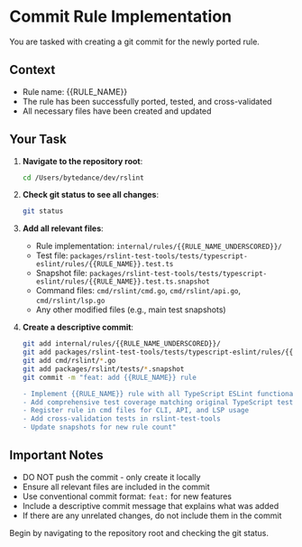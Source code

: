 # Commit Rule Implementation

You are tasked with creating a git commit for the newly ported rule.

## Context
- Rule name: {{RULE_NAME}}
- The rule has been successfully ported, tested, and cross-validated
- All necessary files have been created and updated

## Your Task

1. **Navigate to the repository root**:
   ```bash
   cd /Users/bytedance/dev/rslint
   ```

2. **Check git status to see all changes**:
   ```bash
   git status
   ```

3. **Add all relevant files**:
   - Rule implementation: `internal/rules/{{RULE_NAME_UNDERSCORED}}/`
   - Test file: `packages/rslint-test-tools/tests/typescript-eslint/rules/{{RULE_NAME}}.test.ts`
   - Snapshot file: `packages/rslint-test-tools/tests/typescript-eslint/rules/{{RULE_NAME}}.test.ts.snapshot`
   - Command files: `cmd/rslint/cmd.go`, `cmd/rslint/api.go`, `cmd/rslint/lsp.go`
   - Any other modified files (e.g., main test snapshots)

4. **Create a descriptive commit**:
   ```bash
   git add internal/rules/{{RULE_NAME_UNDERSCORED}}/
   git add packages/rslint-test-tools/tests/typescript-eslint/rules/{{RULE_NAME}}*
   git add cmd/rslint/*.go
   git add packages/rslint/tests/*.snapshot
   git commit -m "feat: add {{RULE_NAME}} rule

   - Implement {{RULE_NAME}} rule with all TypeScript ESLint functionality
   - Add comprehensive test coverage matching original TypeScript tests
   - Register rule in cmd files for CLI, API, and LSP usage
   - Add cross-validation tests in rslint-test-tools
   - Update snapshots for new rule count"
   ```

## Important Notes
- DO NOT push the commit - only create it locally
- Ensure all relevant files are included in the commit
- Use conventional commit format: `feat:` for new features
- Include a descriptive commit message that explains what was added
- If there are any unrelated changes, do not include them in the commit

Begin by navigating to the repository root and checking the git status.